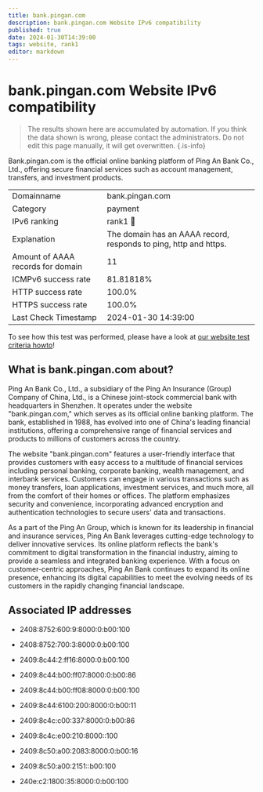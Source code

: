 ```yaml
---
title: bank.pingan.com
description: bank.pingan.com Website IPv6 compatibility
published: true
date: 2024-01-30T14:39:00
tags: website, rank1
editor: markdown
---
```


# bank.pingan.com Website IPv6 compatibility

> The results shown here are accumulated by automation. If you think the data shown is wrong, please contact the administrators. 
> Do not edit this page manually, it will get overwritten.
{.is-info}

Bank.pingan.com is the official online banking platform of Ping An Bank Co., Ltd., offering secure financial services such as account management, transfers, and investment products.


|   |   |
| - | - |
| Domainname | bank.pingan.com
| Category | payment |
| IPv6 ranking | rank1 :1st_place_medal: |
| Explanation | The domain has an AAAA record, responds to ping, http and https. |
| Amount of AAAA records for domain | 11 |
| ICMPv6 success rate | 81.81818%|
| HTTP success rate | 100.0% |
| HTTPS success rate | 100.0% |
| Last Check Timestamp | 2024-01-30 14:39:00 |

To see how this test was performed, please have a look at [our website test criteria howto](/howto/testcriteria/website)!


## What is bank.pingan.com about?
Ping An Bank Co., Ltd., a subsidiary of the Ping An Insurance (Group) Company of China, Ltd., is a Chinese joint-stock commercial bank with headquarters in Shenzhen. It operates under the website "bank.pingan.com," which serves as its official online banking platform. The bank, established in 1988, has evolved into one of China's leading financial institutions, offering a comprehensive range of financial services and products to millions of customers across the country.

The website "bank.pingan.com" features a user-friendly interface that provides customers with easy access to a multitude of financial services including personal banking, corporate banking, wealth management, and interbank services. Customers can engage in various transactions such as money transfers, loan applications, investment services, and much more, all from the comfort of their homes or offices. The platform emphasizes security and convenience, incorporating advanced encryption and authentication technologies to secure users' data and transactions.

As a part of the Ping An Group, which is known for its leadership in financial and insurance services, Ping An Bank leverages cutting-edge technology to deliver innovative services. Its online platform reflects the bank's commitment to digital transformation in the financial industry, aiming to provide a seamless and integrated banking experience. With a focus on customer-centric approaches, Ping An Bank continues to expand its online presence, enhancing its digital capabilities to meet the evolving needs of its customers in the rapidly changing financial landscape.



## Associated IP addresses

- 2408:8752:600:9:8000:0:b00:100

- 2408:8752:700:3:8000:0:b00:100

- 2409:8c44:2:ff16:8000:0:b00:100

- 2409:8c44:b00:ff07:8000:0:b00:86

- 2409:8c44:b00:ff08:8000:0:b00:100

- 2409:8c44:6100:200:8000:0:b00:11

- 2409:8c4c:c00:337:8000:0:b00:86

- 2409:8c4c:e00:210:8000::100

- 2409:8c50:a00:2083:8000:0:b00:16

- 2409:8c50:a00:2151::b00:100

- 240e:c2:1800:35:8000:0:b00:100

